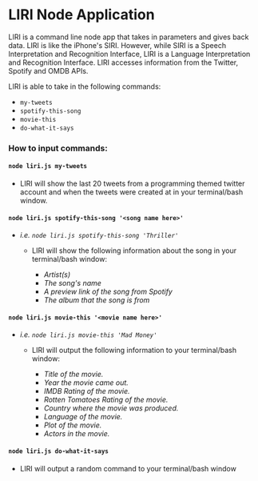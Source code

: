 # LIRI Node Application
LIRI is a command line node app that takes in parameters and gives back data. LIRI is like the iPhone's SIRI. However, while SIRI is a Speech Interpretation and Recognition Interface, LIRI is a Language Interpretation and Recognition Interface. LIRI accesses information from the Twitter, Spotify and OMDB APIs.

LIRI is able to take in the following commands:
* `my-tweets`
* `spotify-this-song`
* `movie-this`
* `do-what-it-says`

### How to input commands:

#### `node liri.js my-tweets`

* LIRI will show the last 20 tweets from a programming themed twitter account and when the tweets were created at in your terminal/bash window.


#### `node liri.js spotify-this-song '<song name here>'`

* _i.e. `node liri.js spotify-this-song 'Thriller'`_
    * LIRI will show the following information about the song in your terminal/bash window:

        * _Artist(s)_
        * _The song's name_
        * _A preview link of the song from Spotify_
        * _The album that the song is from_


#### `node liri.js movie-this '<movie name here>'`

* _i.e. `node liri.js movie-this 'Mad Money'`_
    * LIRI will output the following information to your terminal/bash window:

        * _Title of the movie._
        * _Year the movie came out._
        * _IMDB Rating of the movie._
        * _Rotten Tomatoes Rating of the movie._
        * _Country where the movie was produced._
        * _Language of the movie._
        * _Plot of the movie._
        * _Actors in the movie._

#### `node liri.js do-what-it-says`

* LIRI will output a random command to your terminal/bash window